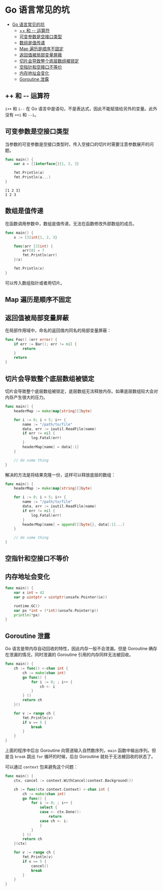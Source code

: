 # Go 语言常见的坑

- [Go 语言常见的坑](#go-语言常见的坑)
  - [++ 和 -- 运算符](#-和----运算符)
  - [可变参数是空接口类型](#可变参数是空接口类型)
  - [数组是值传递](#数组是值传递)
  - [Map 遍历是顺序不固定](#map-遍历是顺序不固定)
  - [返回值被局部变量屏蔽](#返回值被局部变量屏蔽)
  - [切片会导致整个底层数组被锁定](#切片会导致整个底层数组被锁定)
  - [空指针和空接口不等价](#空指针和空接口不等价)
  - [内存地址会变化](#内存地址会变化)
  - [Goroutine 泄露](#goroutine-泄露)

## ++ 和 -- 运算符

`i++` 和 `i--` 在 Go 语言中是语句，不是表达式，因此不能赋值给另外的变量。此外没有 `++i` 和 `--i`。

## 可变参数是空接口类型

当参数的可变参数是空接口类型时，传入空接口的切片时需要注意参数展开的问题。

```go
func main() {
    var a = []interface{}{1, 2, 3}

    fmt.Println(a)
    fmt.Println(a...)
}
```

```
[1 2 3]
1 2 3
```

## 数组是值传递

在函数调用参数中，数组是值传递，无法在函数修改外部数组的成员。

```go
func main() {
    x := [3]int{1, 2, 3}

    func(arr [3]int) {
        arr[0] = 7
        fmt.Println(arr)
    }(x)

    fmt.Println(x)
}
```

可以传入数组指针或者用切片。

## Map 遍历是顺序不固定

## 返回值被局部变量屏蔽

在局部作用域中，命名的返回值内同名的局部变量屏蔽：

```go
func Foo() (err error) {
    if err := Bar(); err != nil {
        return
    }
    return
}
```

## 切片会导致整个底层数组被锁定

切片会导致整个底层数组被锁定，底层数组无法释放内存。如果底层数组较大会对内存产生很大的压力。

```go
func main() {
    headerMap := make(map[string][]byte)

    for i := 0; i < 5; i++ {
        name := "/path/to/file"
        data, err := ioutil.ReadFile(name)
        if err != nil {
            log.Fatal(err)
        }
        headerMap[name] = data[:1]
    }

    // do some thing
}
```

解决的方法是将结果克隆一份，这样可以释放底层的数组：

```go
func main() {
    headerMap := make(map[string][]byte)

    for i := 0; i < 5; i++ {
        name := "/path/to/file"
        data, err := ioutil.ReadFile(name)
        if err != nil {
            log.Fatal(err)
        }
        headerMap[name] = append([]byte{}, data[:1]...)
    }

    // do some thing
}
```

## 空指针和空接口不等价

## 内存地址会变化

```go
func main() {
    var x int = 42
    var p uintptr = uintptr(unsafe.Pointer(&x))

    runtime.GC()
    var px *int = (*int)(unsafe.Pointer(p))
    println(*px)
}
```

## Goroutine 泄露

Go 语言是带内存自动回收的特性，因此内存一般不会泄漏。但是 Goroutine 确存在泄漏的情况，同时泄漏的 Goroutine 引用的内存同样无法被回收。

```go
func main() {
    ch := func() <-chan int {
        ch := make(chan int)
        go func() {
            for i := 0; ; i++ {
                ch <- i
            }
        } ()
        return ch
    }()

    for v := range ch {
        fmt.Println(v)
        if v == 5 {
            break
        }
    }
}
```

上面的程序中后台 Goroutine 向管道输入自然数序列，`main` 函数中输出序列。但是当 `break` 跳出 `for` 循环的时候，后台 Goroutine 就处于无法被回收的状态了。

可以通过 `context` 包来避免这个问题：

```go
func main() {
    ctx, cancel := context.WithCancel(context.Background())

    ch := func(ctx context.Context) <-chan int {
        ch := make(chan int)
        go func() {
            for i := 0; ; i++ {
                select {
                case <- ctx.Done():
                    return
                case ch <- i:
                }
            }
        } ()
        return ch
    }(ctx)

    for v := range ch {
        fmt.Println(v)
        if v == 5 {
            cancel()
            break
        }
    }
}
```
